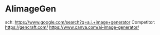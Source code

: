 # AIimageGen
sch: https://www.google.com/search?q=a.i.+image+generator Competitor: https://gencraft.com/ https://www.canva.com/ai-image-generator/
